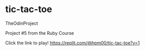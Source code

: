 # tic-tac-toe

TheOdinProject

Project #5 from the Ruby Course 

Click the link to play!
https://replit.com/@hpm00/tic-tac-toe?v=1

